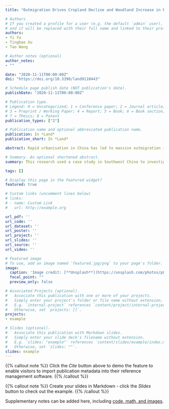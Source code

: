 ```yaml
---
title: "Outmigration Drives Cropland Decline and Woodland Increase in Rural Regions of Southwest China"

# Authors
# If you created a profile for a user (e.g. the default `admin` user), write the username (folder name) here 
# and it will be replaced with their full name and linked to their profile.
authors:
- Yi Yu
- Tingbao Xu
- Tao Wang

# Author notes (optional)
author_notes:
- ""

date: "2020-11-11T00:00:00Z"
doi: "https://doi.org/10.3390/land9110443"

# Schedule page publish date (NOT publication's date).
publishDate: "2020-11-11T00:00:00Z"

# Publication type.
# Legend: 0 = Uncategorized; 1 = Conference paper; 2 = Journal article;
# 3 = Preprint / Working Paper; 4 = Report; 5 = Book; 6 = Book section;
# 7 = Thesis; 8 = Patent
publication_types: ["2"]

# Publication name and optional abbreviated publication name.
publication: In *Land*
publication_short: In *Land*

abstract: Rapid urbanisation in China has led to massive outmigration in rural regions, which has changed the regional labour force structure and can have various profound impacts as a result. This research used a case study in Southwest China to investigate how regional land use patterns have been changed in the context of rural outmigration and assessed the resulting dynamics on local ecological environment. The key findings include: (1) The local land conversion process was mainly characterised by the conversion of farmland (−18.3%) to residential area (+268.3%) and woodland (+55.6%) during 2000–2018; (2) about 83.7% of area showed a statistically significant increase in the normalised difference vegetation index (NDVI), which was not due to human interference factors (e.g., afforestation). Correlation analyses showed that depopulation (R = −0.514, p < 0.01) and local mild temperature (R = 0.505, p < 0.01) could be the main contributors. Only 2.5% of the area had decreased NDVI and this was directly caused by human activities (e.g., urban area expansion). These results implied that vegetation improvement can occur in the context of depopulation and farmland reduction, which did not significantly threaten the local agricultural sector. It then could be a good choice to allow those high-slope and biophysically poor farmlands to undergo forest succession rather than cultivation. Farmers in Southwest China should make a full use of the existing low-slope arable land to curb the declining trend of local farmland amount, in order to meet the future challenges brought by urbanisation. Enhanced agricultural infrastructure, mechanised farming and guide from local government can help achieve this goal. This study provided new insights and more realistic scenarios for rural development in Southwest China. The research findings are expected to provide a better understanding to enable sustainable land use management in Southwest China.

# Summary. An optional shortened abstract.
summary: This research used a case study in Southwest China to investigate how regional land use patterns have been changed in the context of rural outmigration and assessed the resulting dynamics on local ecological environment.

tags: []

# Display this page in the Featured widget?
featured: true

# Custom links (uncomment lines below)
# links:
# - name: Custom Link
#   url: http://example.org

url_pdf: ''
url_code: ''
url_dataset: ''
url_poster: ''
url_project: ''
url_slides: ''
url_source: ''
url_video: ''

# Featured image
# To use, add an image named `featured.jpg/png` to your page's folder. 
image:
  caption: 'Image credit: [**Unsplash**](https://unsplash.com/photos/pLCdAaMFLTE)'
  focal_point: ""
  preview_only: false

# Associated Projects (optional).
#   Associate this publication with one or more of your projects.
#   Simply enter your project's folder or file name without extension.
#   E.g. `internal-project` references `content/project/internal-project/index.md`.
#   Otherwise, set `projects: []`.
projects:
- example

# Slides (optional).
#   Associate this publication with Markdown slides.
#   Simply enter your slide deck's filename without extension.
#   E.g. `slides: "example"` references `content/slides/example/index.md`.
#   Otherwise, set `slides: ""`.
slides: example
---
```


{{% callout note %}}
Click the *Cite* button above to demo the feature to enable visitors to import publication metadata into their reference management software.
{{% /callout %}}

{{% callout note %}}
Create your slides in Markdown - click the *Slides* button to check out the example.
{{% /callout %}}

Supplementary notes can be added here, including [code, math, and images](https://wowchemy.com/docs/writing-markdown-latex/).
